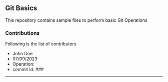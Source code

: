 ## Git Basics
This repository contains sample files to perform basic Git Operations

### Contributions
Following is the list of contributors

- John Doe
- 07/09/2023
- Operation: <!created example feature!>
- commit id: ###
---
